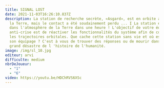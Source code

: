 ```yaml
---
title: SIGNAL LOST
date: 2021-11-03T16:26:10.837Z
description: La station de recherche secrète, «Asgard», est en orbite autour de
  la Terre, mais le contact a été soudainement perdu ... I La station entrera
  dans l'atmosphère de la Terre dans une heure ! L'objectif de votre équipe
  anti-crise est de réactiver les fonctionnalités du système afin de corriger
  les trajectoires orbitales. Que cache cette station sans vie et où est passé
  son équipage ? C'est à vous de trouver des réponses ou de mourir dans le plus
  grand désastre de l 'histoire de l'humanité.
image: /img/sl_10.jpg
editeur: arvi
difficulte: medium
nbrDeJoueur:
  - "1"
  - "6"
video: https://youtu.be/HDChRVS6XSc
---
```

